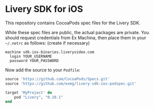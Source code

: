 # Livery SDK for iOS

This repository contains CocoaPods spec files for the Livery SDK.

While these spec files are public, the actual packages are private. You should
request credentials from Ex Machina, then place them in your `~/.netrc` as
follows: (create if necessary)

```
machine sdk-ios-binaries.liveryvideo.com
  login YOUR_USERNAME
  password YOUR_PASSWORD
```

Now add the source to your `Podfile`:

```ruby
source 'https://github.com/CocoaPods/Specs.git'
source 'https://github.com/exmg/livery-sdk-ios-podspec.git'

target 'MyProject' do
    pod "Livery", "0.10.1"
end
```
